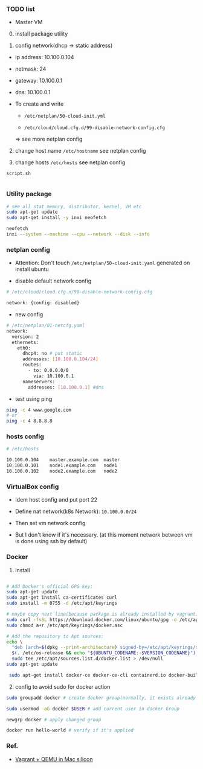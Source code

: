 ### TODO list

- Master VM

0. install package utility

1. config network(dhcp -> static address)

  - ip address: 10.100.0.104

  - netmask: 24

  - gateway: 10.100.0.1

  - dns: 10.100.0.1

  - To create and write

    -  `/etc/netplan/50-cloud-init.yml`

    - `/etc/cloud/cloud.cfg.d/99-disable-network-config.cfg`

    => see more netplan config
  
2. change host name `/etc/hostname` see netplan config

3. change hosts `/etc/hosts` see netplan config



`script.sh`
```bash
```

### Utility package

```bash
# see all stat memory, distributor, kernel, VM etc
sudo apt-get update
sudo apt-get install -y inxi neofetch

neofetch
inxi --system --machine --cpu --network --disk --info
```


### netplan config

- Attention: Don't touch `/etc/netplan/50-cloud-init.yaml` generated on install ubuntu

- disable default network config

```bash
# /etc/cloud/cloud.cfg.d/99-disable-network-config.cfg

network: {config: disabled}
```

- new config

```bash
# /etc/netplan/01-netcfg.yaml
network:
  version: 2
  ethernets:
    eth0:
      dhcp4: no # put static
      addresses: [10.100.0.104/24]
      routes:
        - to: 0.0.0.0/0
          via: 10.100.0.1
      nameservers:
        addresses: [10.100.0.1] #dns
```

- test using ping

```bash
ping -c 4 www.google.com
# or
ping -c 4 8.8.8.8 

```

### hosts config

```bash
# /etc/hosts

10.100.0.104    master.example.com  master
10.100.0.101    node1.example.com   node1
10.100.0.102    node2.example.com   node2

```


### VirtualBox config

- Idem host config and put port 22

- Define nat network(k8s Network): `10.100.0.0/24`

- Then set vm network config

- But I don't know if it's necessary. (at this moment network between vm is done using ssh by default)

### Docker


1. install

  ```bash

  # Add Docker's official GPG key:
  sudo apt-get update
  sudo apt-get install ca-certificates curl
  sudo install -m 0755 -d /etc/apt/keyrings

  # maybe copy next line(because package is already installed by vagrant)
  sudo curl -fsSL https://download.docker.com/linux/ubuntu/gpg -o /etc/apt/keyrings/docker.asc
  sudo chmod a+r /etc/apt/keyrings/docker.asc

  # Add the repository to Apt sources:
  echo \
    "deb [arch=$(dpkg --print-architecture) signed-by=/etc/apt/keyrings/docker.asc] https://download.docker.com/linux/ubuntu \
    $(. /etc/os-release && echo "${UBUNTU_CODENAME:-$VERSION_CODENAME}") stable" | \
    sudo tee /etc/apt/sources.list.d/docker.list > /dev/null
  sudo apt-get update

   sudo apt-get install docker-ce docker-ce-cli containerd.io docker-buildx-plugin docker-compose-plugin

  ```

2. config to avoid sudo for docker action


  ```bash
  sudo groupadd docker # create docker group(normally, it exists already when install docker)

  sudo usermod -aG docker $USER # add current user in docker Group

  newgrp docker # apply changed group

  docker run hello-world # verify if it's applied
  
  ```


### Ref.

- [Vagrant + QEMU in Mac silicon](https://joachim8675309.medium.com/vagrant-with-macbook-mx-arm64-0f590fd7e48a)